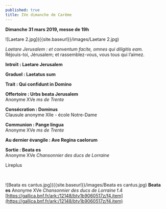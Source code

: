 ```yaml
---
published: true
title: IVe dimanche de Carême
---
```

**Dimanche 31 mars 2019, messe de 19h**  

![Laetare 2.jpg]({{site.baseurl}}/images/Laetare 2.jpg)

*Laetare Jerusalem : et conventum facite, omnes qui diligitis eam.*  
Réjouis-toi, Jérusalem; et rassemblez-vous, vous tous qui l’aimez.

**Introït : Laetare Jerusalem**

**Graduel : Laetatus sum**

**Trait : Qui confidunt in Domino**

**Offertoire : Urbs beata Jerusalem**  
Anonyme XVe *ms de Trente*

**Consécration : Dominus**  
Clausule anonyme XIIe - école Notre-Dame

**Communion : Pange lingua**  
Anonyme XVe *ms de Trente*

**Au dernier évangile : Ave Regina caelorum**  

**Sortie : Beata es**  
Anonyme XVe *Chansonnier des ducs de Lorraine*

Lireplus

&nbsp;


![Beata es cantus.jpg]({{site.baseurl}}/images/Beata es cantus.jpg)
**Beata es**  Anonyme XVe *Chansonnier des ducs de Lorraine* f.4  
[https://gallica.bnf.fr/ark:/12148/btv1b9060517z/f4.item](https://gallica.bnf.fr/ark:/12148/btv1b9060517z/f4.item)

